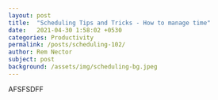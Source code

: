 ```yaml
---
layout: post
title:  "Scheduling Tips and Tricks - How to manage time"
date:   2021-04-30 1:58:02 +0530
categories: Productivity
permalink: /posts/scheduling-102/
author: Rem Nector
subject: post
background: /assets/img/scheduling-bg.jpeg
---
```


AFSFSDFF